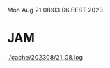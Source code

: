 Mon Aug 21 08:03:06 EEST 2023
# JAM
<a href='./cache/202308/21_08.log'>./cache/202308/21_08.log</a>
